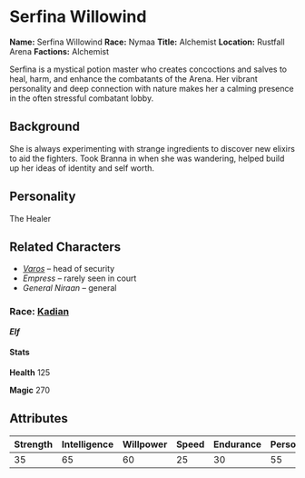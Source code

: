 # Serfina Willowind

**Name:** Serfina Willowind
**Race:** Nymaa
**Title:** Alchemist
**Location:** Rustfall Arena
**Factions:** Alchemist


Serfina is a mystical potion master who creates concoctions and salves to heal, harm, and enhance the combatants of the Arena. Her vibrant personality and deep connection with nature makes her a calming presence in the often stressful combatant lobby. 




## Background

She is always experimenting with strange ingredients to discover new elixirs to aid the fighters.
Took Branna in when she was wandering, helped build up her ideas of identity and self worth.  






## Personality

The Healer


## Related Characters

- *[Varos](/HeartlandsCodex/Heartlands/Races/Kadian)* – head of security  
- *Empress* – rarely seen in court  
- *General Niraan* – general

### **Race:** [Kadian](/HeartlandsCodex/Heartlands/Races/Kadian)
 ***Elf***


#### Stats ####

**Health** 125

**Magic** 270

## Attributes

| Strength  | Intelligence | Willpower  | Speed  | Endurance  | Personality  | Luck  |
|------|------|------|------|------|------|------|
| 35    | 65   | 60    | 25    | 30    | 55    | 50 |
